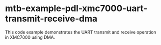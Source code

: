 # mtb-example-pdl-xmc7000-uart-transmit-receive-dma
This code example demonstrates the UART transmit and receive operation in XMC7000 using DMA.
